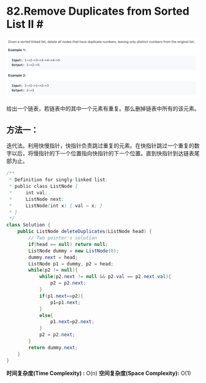 # 82.Remove Duplicates from Sorted List II \#

![](.gitbook/assets/image%20%2823%29.png)

给出一个链表，若链表中的其中一个元素有重复。那么删掉链表中所有的该元素。

## 方法一：

迭代法。利用快慢指针，快指针负责跳过重复的元素。在快指针跳过一个重复的数字以后，将慢指针的下一个位置指向快指针的下一个位置。直到快指针到达链表尾部为止。

```java
/**
 * Definition for singly-linked list.
 * public class ListNode {
 *     int val;
 *     ListNode next;
 *     ListNode(int x) { val = x; }
 * }
 */
class Solution {
    public ListNode deleteDuplicates(ListNode head) {
        // Two pointer's solution
        if(head == null) return null;
        ListNode dummy = new ListNode(0);
        dummy.next = head;
        ListNode p1 = dummy, p2 = head;
        while(p2 != null){
            while(p2.next != null && p2.val == p2.next.val){
                p2 = p2.next;
            }
            if(p1.next==p2){
                p1=p1.next;
            }
            else{
                p1.next=p2.next;
            }
            p2 = p2.next;
        }
        return dummy.next;
    }
}
```

**时间复杂度\(Time Complexity\) :** O\(n\)          **空间复杂度\(Space Complexity\):** O\(1\)

